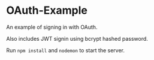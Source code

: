 # OAuth-Example
An example of signing in with OAuth.

Also includes JWT signin using bcrypt hashed password.

Run `npm install` and `nodemon` to start the server. 
